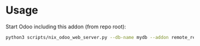 # Usage

Start Odoo including this addon (from repo root):

```bash
python3 scripts/nix_odoo_web_server.py --db-name mydb --addon remote_report_to_printer
```
